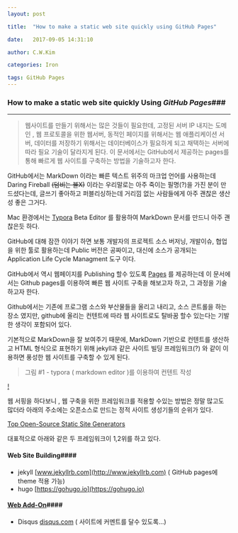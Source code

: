 ```yaml
---
layout: post

title:  "How to make a static web site quickly using GitHub Pages"

date:   2017-09-05 14:31:10

author: C.W.Kim

categories: Iron

tags: GitHub Pages
---
```




### How to make a static web site quickly Using ***GitHub Pages***###

---

> 웹사이트를 만들기 위해서는 많은 것들이 필요한데, 고정된 서버 IP 내지는 도메인 ,  웹 프로토콜을 위한 웹서버, 동적인 페이지를 위해서는 웹 애플리케이션 서버, 데이터를 저장하기 위해서는 데이터베이스가 필요하게 되고 채택하는 서버에 따라 필요 기술이 달라지게 된다. 이 문서에서는 GitHub에서 제공하는 pages를 통해 빠르게 웹 사이트를 구축하는 방법을 기술하고자 한다.

GitHub에서는 MarkDown 이라는 빠른 텍스트 위주의 마크업 언어를 사용하는데  Daring Fireball  ~~(덤비는 불X)~~  이라는  우리말로는 아주 죽이는 필명(?)을 가진 분이 만드셨다는데, 글쓰기 좋아하고 퍼블리싱하는데 거리낌 없는 사람들에게 아주 괜찮은 생산성 좋은 그거다.

Mac 환경에서는 [Typora](https://typora.io/) Beta Editor 를 활용하여 MarkDown 문서를 만드니 아주 괜찮은듯 하다.

GitHub에 대해 잠깐 이야기 하면 보통 개발자의 프로젝트 소스 버저닝, 개발이슈, 협업을 위한 툴로 활용하는데  Public 버전은 공짜이고, 대신에 소스가 공개되는 Application Life Cycle Managment 도구 이다. 

GitHub에서 역시 웹페이지를 Publishing 할수 있도록 [Pages](https://pages.github.com) 를 제공하는데 이 문서에서는 Github pages를 이용하여 빠른 웹 사이트 구축을 해보고자 하고, 그 과정을 기술하고자 한다.

Github에서는 기존에 프로그램 소스와 부산물들을 올리고 내리고, 소스 콘트롤을 하는 장소 였지만, github에 올리는 컨텐트에 따라 웹 사이트로도 탈바꿈 할수 있는다는 기발한 생각이  포함되어 있다. 

기본적으로 MarkDown을 잘 보여주기 때문에, MarkDown 기반으로 컨텐트를 생산하고 HTML 형식으로 표현하기 위해 jekyll과 같은 사이트 빌딩 프레임워크(?) 와 같이 이용하면 풍성한 웹 사이트를 구축할 수 있게 된다.  

> 그림 #1 - typora ( markdown editor )를 이용하여 컨텐트 작성

[!]("https://ironhub.github.io/assets/icons/typorashot.png")

웹 서핑을 하다보니 , 웹 구축을 위한 프레임워크를 적용할 수있는 방법은 정말 많고도 많더라 아래의 주소에는 오픈소스로 만드는 정적 사이트 생성기들의 순위가 있다.

[Top Open-Source Static Site Generators](https://www.staticgen.com/)

대표적으로 아래와 같은 두 프레임워크이 1,2위를 하고 있다.

#### Web Site Building####

- jekyll   [www.jekyllrb.com](http://www.jekyllrb.com)  ( GitHub pages에 theme 적용 가능) 
- hugo  [https://gohugo.io](https://gohugo.io)

#### <u>Web Add-On</u>####

- ​Disqus [disqus.com](https://disqus.com) ( 사이트에 커멘트를 달수 있도록...)

  ​

